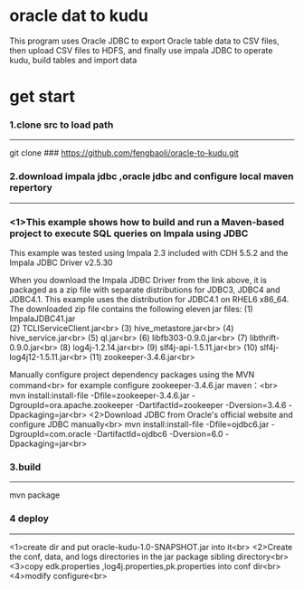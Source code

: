 oracle dat to kudu
==================
This program uses Oracle JDBC to export Oracle table data to CSV files, then upload CSV files to HDFS, and finally use impala JDBC to operate kudu, build tables and import data

get start
===================
### 1.clone src to load path<br />
-----------------------
git clone ### https://github.com/fengbaoli/oracle-to-kudu.git
### 2.download impala jdbc ,oracle jdbc and configure local maven repertory<br />
-----------------------
### <1>This example shows how to build and run a Maven-based project to execute SQL queries on Impala using JDBC 
This example was tested using Impala 2.3 included with CDH 5.5.2 and the Impala JDBC Driver v2.5.30 

When you download the Impala JDBC Driver from the link above, it is packaged as a zip file with separate distributions for JDBC3, JDBC4
and JDBC4.1. This example uses the distribution for JDBC4.1 on RHEL6 x86_64. The downloaded zip file contains the following eleven jar files:
(1)  ImpalaJDBC41.jar <br> 
(2)  TCLIServiceClient.jar\<br> 
(3)  hive_metastore.jar\<br> 
(4)  hive_service.jar\<br> 
(5)  ql.jar\<br> 
(6)  libfb303-0.9.0.jar\<br> 
(7)  libthrift-0.9.0.jar\<br> 
(8)  log4j-1.2.14.jar\<br> 
(9)  slf4j-api-1.5.11.jar\<br> 
(10) slf4j-log4j12-1.5.11.jar\<br> 
(11) zookeeper-3.4.6.jar\<br> 

Manually configure project dependency packages using the MVN command\<br> 
for example configure zookeeper-3.4.6.jar maven：\<br> 
mvn install:install-file -Dfile=zookeeper-3.4.6.jar -DgroupId=ora.apache.zookeeper -DartifactId=zookeeper -Dversion=3.4.6  -Dpackaging=jar\<br> 
<2>Download JDBC from Oracle's official website and configure JDBC manually\<br> 
mvn install:install-file -Dfile=ojdbc6.jar -DgroupId=com.oracle -DartifactId=ojdbc6 -Dversion=6.0  -Dpackaging=jar\<br> 
### 3.build<br />
---------------------------------
mvn package

### 4 deploy<br />
------------------------------------
<1>create dir and put oracle-kudu-1.0-SNAPSHOT.jar into it\<br> 
<2>Create the conf, data, and logs directories in the jar package sibling directory\<br> 
<3>copy edk.properties ,log4j.properties,pk.properties into conf dir\<br> 
<4>modify configure\<br> 




